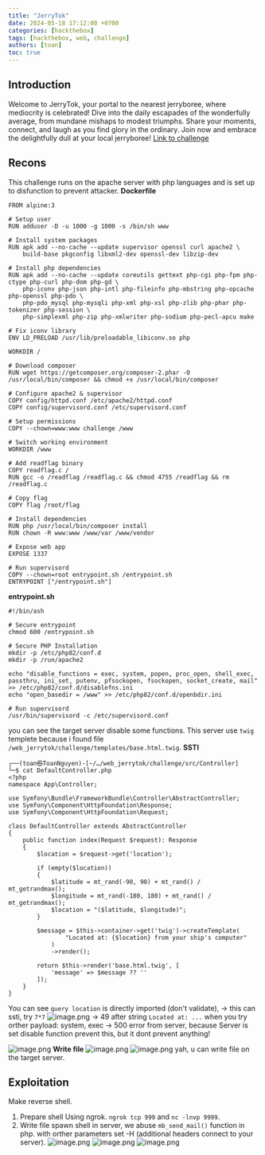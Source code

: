 ```yaml
---
title: "JerryTok"
date: 2024-05-18 17:12:00 +0700
categories: [hackthebox]
tags: [hackthebox, web, challenge] 
authors: [toan]
toc: true
---
```


## Introduction
Welcome to JerryTok, your portal to the nearest jerryboree, where mediocrity is celebrated! Dive into the daily escapades of the wonderfully average, from mundane mishaps to modest triumphs. Share your moments, connect, and laugh as you find glory in the ordinary. Join now and embrace the delightfully dull at your local jerryboree!
[Link to challenge](https://app.hackthebox.com/challenges/JerryTok)

## Recons
This challenge runs on the apache server with php languages and is set up to disfunction to prevent attacker.
**Dockerfile**
```shell
FROM alpine:3

# Setup user
RUN adduser -D -u 1000 -g 1000 -s /bin/sh www

# Install system packages
RUN apk add --no-cache --update supervisor openssl curl apache2 \
    build-base pkgconfig libxml2-dev openssl-dev libzip-dev

# Install php dependencies
RUN apk add --no-cache --update coreutils gettext php-cgi php-fpm php-ctype php-curl php-dom php-gd \
    php-iconv php-json php-intl php-fileinfo php-mbstring php-opcache php-openssl php-pdo \
    php-pdo_mysql php-mysqli php-xml php-xsl php-zlib php-phar php-tokenizer php-session \
    php-simplexml php-zip php-xmlwriter php-sodium php-pecl-apcu make 

# Fix iconv library
ENV LD_PRELOAD /usr/lib/preloadable_libiconv.so php

WORKDIR /

# Download composer
RUN wget https://getcomposer.org/composer-2.phar -O /usr/local/bin/composer && chmod +x /usr/local/bin/composer

# Configure apache2 & supervisor
COPY config/httpd.conf /etc/apache2/httpd.conf
COPY config/supervisord.conf /etc/supervisord.conf

# Setup permissions
COPY --chown=www:www challenge /www

# Switch working environment
WORKDIR /www

# Add readflag binary
COPY readflag.c /
RUN gcc -o /readflag /readflag.c && chmod 4755 /readflag && rm /readflag.c

# Copy flag
COPY flag /root/flag

# Install dependencies
RUN php /usr/local/bin/composer install
RUN chown -R www:www /www/var /www/vendor

# Expose web app
EXPOSE 1337

# Run supervisord
COPY --chown=root entrypoint.sh /entrypoint.sh
ENTRYPOINT ["/entrypoint.sh"]
```
**entrypoint.sh**
```shell
#!/bin/ash

# Secure entrypoint
chmod 600 /entrypoint.sh

# Secure PHP Installation
mkdir -p /etc/php82/conf.d
mkdir -p /run/apache2

echo "disable_functions = exec, system, popen, proc_open, shell_exec, passthru, ini_set, putenv, pfsockopen, fsockopen, socket_create, mail" >> /etc/php82/conf.d/disablefns.ini
echo "open_basedir = /www" >> /etc/php82/conf.d/openbdir.ini

# Run supervisord
/usr/bin/supervisord -c /etc/supervisord.conf 
```
you can see the target server disable some functions. This server use `twig` templete because i found file `/web_jerrytok/challenge/templates/base.html.twig`.
**SSTI**
```shell
┌──(toan㉿ToanNguyen)-[~/…/web_jerrytok/challenge/src/Controller]
└─$ cat DefaultController.php 
<?php
namespace App\Controller;

use Symfony\Bundle\FrameworkBundle\Controller\AbstractController;
use Symfony\Component\HttpFoundation\Response;
use Symfony\Component\HttpFoundation\Request;

class DefaultController extends AbstractController
{
    public function index(Request $request): Response
    {
        $location = $request->get('location');

        if (empty($location))
        {
            $latitude = mt_rand(-90, 90) + mt_rand() / mt_getrandmax();
            $longitude = mt_rand(-180, 180) + mt_rand() / mt_getrandmax();
            $location = "($latitude, $longitude)";
        } 
        
        $message = $this->container->get('twig')->createTemplate(
                "Located at: {$location} from your ship's computer"
            )
            ->render();
 
        return $this->render('base.html.twig', [
            'message' => $message ?? ''
        ]);
    }
}
```
You can see `query location` is directly imported (don't validate), -> this can ssti, try `7*7`
![image.png](https://i.postimg.cc/x8Cmwt6N/image.png)
-> 49 after string `Located at: ...`
when you try orther payload: system, exec -> 500 error from server, because Server is set 
disable function prevent this, but it dont prevent anything!

![image.png](https://i.postimg.cc/SQMYM2wh/image.png)
**Write file**
![image.png](https://i.postimg.cc/CK2dZS75/image.png)
![image.png](https://i.postimg.cc/d1T3rpNB/image.png)
yah, u can write file on the target server.
## Exploitation
Make reverse shell.
1. Prepare shell
Using ngrok. `ngrok tcp 999` and `nc -lnvp 9999`.
2. Write file spawn shell in server, we abuse `mb_send_mail()` function in php. with orther parameters set -H (additional headers connect to your server).
![image.png](https://i.postimg.cc/fyfwvNcx/image.png)
![image.png](https://i.postimg.cc/SRdhMG4d/image.png)
![image.png](https://i.postimg.cc/hjqWZYPM/image.png)
